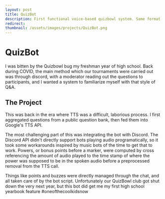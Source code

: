 ```yaml
---
layout: post
title: QuizBot
description: First functional voice-based quizbowl system. Same format as official online tournaments, power points included.
redirect: 
thumbnail: /assets/images/projects/QuizBot.png
---
```



QuizBot
============
I was bitten by the Quizbowl bug my freshman year of high school. Back during COVID, the main method which our tournaments were carried out was through discord, with a moderator reading out the questions to participants, and I wanted a system to familiarize myself with that style of Q&A. 


The Project
-----------
This was back in the era where TTS was a difficult, laborious process. I first aggregated questions from a public question bank, then fed them into Google's TTS API. 

The most challenging part of this was integrating the bot with Discord. The Discord API didn't directly support bots playing audio programatically, so it took some workarounds inspired by music bots of the time to get that to work. Powers, or bonus points before a marker, were computed by cross referencing the amount of audio played to the time stamp of where the power was supposed to be in the spoken audio before a preprocessed removal from the TTS call. 

Things like points and buzzes were directly managed through the chat, and all taken care of by the bot script. Unfortunately our QuizBowl club got shut down the very next year, but this bot did get me my first high school yearbook feature #oneofthecoolkidsnow

